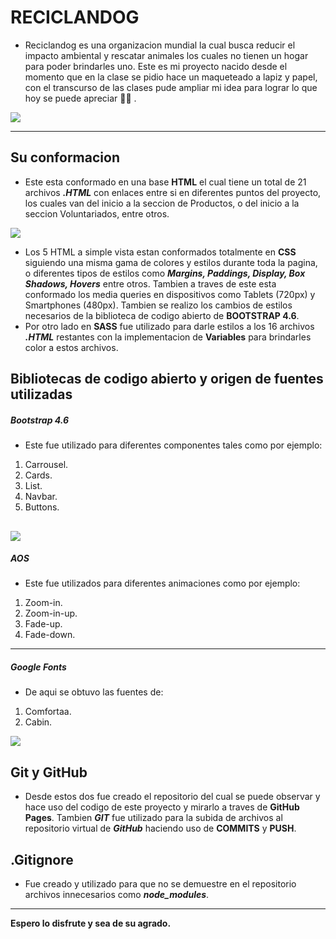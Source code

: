 # RECICLANDOG

- Reciclandog es una organizacion mundial la cual busca reducir el impacto ambiental y rescatar animales los cuales no tienen un hogar para poder  brindarles uno. Este es mi proyecto nacido desde el momento que en la clase se pidio hace un maqueteado a lapiz y papel, con el transcurso de las clases pude ampliar mi idea para lograr lo que hoy se puede apreciar 🐾💙 . 


![](https://joaquinfedericogonzalez.github.io/Reciclandog/img/perros.jpg)

------------



## Su conformacion 

- Este esta conformado en una base **HTML** el cual tiene un total de 21 archivos ***.HTML*** con enlaces entre si en diferentes puntos del proyecto, los cuales van del inicio a la seccion de Productos, o del inicio a la seccion Voluntariados, entre otros.


![](https://scontent.xx.fbcdn.net/v/t1.15752-0/p206x206/201997928_2923312227917640_70613315193606405_n.png?_nc_cat=105&ccb=1-3&_nc_sid=aee45a&_nc_eui2=AeEPICXtBp5Yy5hTwQ9QNzENed2ci52gcYJ53ZyLnaBxgmBQfmi1FTxaJ-hiujhSPQGw6Nbp5dh6issOiBOROkK0&_nc_ohc=wsSCB5xWEbMAX9G82As&_nc_ad=z-m&_nc_cid=0&_nc_ht=scontent.xx&tp=30&oh=7f0048b59e4188908313675a470ddde8&oe=60DA984D)

- Los 5 HTML a simple vista estan conformados totalmente en **CSS** siguiendo una misma gama de colores y estilos durante toda la pagina, o diferentes tipos de estilos como ***Margins, Paddings, Display, Box Shadows, Hovers*** entre otros. Tambien a traves de este esta conformado los media queries en dispositivos como Tablets (720px) y Smartphones (480px).
Tambien se realizo los cambios de estilos necesarios de la biblioteca de codigo abierto de **BOOTSTRAP 4.6**.
- Por otro lado en **SASS** fue utilizado para darle estilos a los 16 archivos ***.HTML***  restantes con la implementacion de **Variables** para brindarles color a estos archivos.

## Bibliotecas de codigo abierto y origen de fuentes utilizadas
##### Bootstrap 4.6
- Este fue utilizado para diferentes componentes tales como por ejemplo: 
1. Carrousel.
2.  Cards.
3.  List.
4. Navbar.
5. Buttons.

![](https://scontent.xx.fbcdn.net/v/t1.15752-0/s640x640/205899972_1167200827129131_2479290053380206154_n.png?_nc_cat=107&ccb=1-3&_nc_sid=aee45a&_nc_eui2=AeFM46VTsTq7ByQQEKC7uQU4XsRftz8cZgBexF-3PxxmAPqv5_QP9SnBi9J89GZSeNirfpNjDDGefQG1YlGaUzPV&_nc_ohc=VuQc70t3J30AX9E2L8V&_nc_ad=z-m&_nc_cid=0&_nc_ht=scontent.xx&tp=30&oh=4a95a152f31ce69a0d4e2c2083016ec1&oe=60DAAC30)
------------


##### AOS
- Este fue utilizados para diferentes animaciones como por ejemplo:
1. Zoom-in.
2. Zoom-in-up.
3. Fade-up.
4. Fade-down.

------------

##### Google Fonts
- De aqui se obtuvo las fuentes de:
1. Comfortaa.
2. Cabin.

![](https://scontent.xx.fbcdn.net/v/t1.15752-0/p206x206/206218739_535116540850182_5621235264932096672_n.png?_nc_cat=101&ccb=1-3&_nc_sid=aee45a&_nc_eui2=AeGC9DO3MZOOfheq40-0ijDj5NjBBc14Y0Hk2MEFzXhjQRpp5s0JO32fE1gH04-BBkxEEsXUmUXNzlCRB_z88_ko&_nc_ohc=QecgNZHdjtgAX-HGd1_&_nc_ad=z-m&_nc_cid=0&_nc_ht=scontent.xx&tp=30&oh=9576bde86181c5ec0470acaf31872d36&oe=60D9A49E)

## Git y GitHub
- Desde estos dos fue creado el repositorio del cual se puede observar y hace uso del codigo de este proyecto y mirarlo a traves de **GitHub Pages**. Tambien ***GIT***  fue utilizado para la subida de archivos al repositorio virtual de ***GitHub*** haciendo uso de **COMMITS** y **PUSH**.

## .Gitignore
- Fue creado y utilizado para que no se demuestre en el repositorio archivos innecesarios como ***node_modules***.

------------


**Espero lo disfrute y sea de su agrado.**